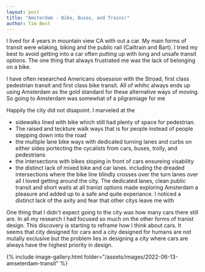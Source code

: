 ```yaml
---
layout: post
title: "Amsterdam - Bike, Buses, and Trains!"
author: Tim Best
---
```


I lived for 4 years in mountain view CA with out a car. My main forms of transit were wlaking, biking and the public rail (Cailtrain and Bart). I tried my best to avoid getting into a car often putting up with long and unsafe transit options. The one thing that always frustrated me was the lack of belonging on a bike. 

I have often researched Americans obsession with the Stroad, first class pedestrian transit and first class bike transit. All of whihc always ends up using Amsterdam as the gold standard for these alternative ways of moving. So going to Amsterdam was somewhat of a pilgramiage for me

Happily the city did not disapoint. I marveled at the 
- sidewalks lined with bike which still had plenty of space for pedestrian.
- The raised and teckture walk ways that is for people instead of people stepping down into the road
- the multiple lane bike ways with dedicated turning lanes and curbs on either sides portecting the cycalists from cars, buses, trolly, and pedestrians
- the intersections with bikes stoping in front of cars ensureing visability
- the distinct lack of mixed bike and car lanes. including the dreaded intersections where the bike line blindly crosses over the turn lanes
over all I loved getting around the city. The dedicated lanes, clean public transit and short waits at all tranist options made exploring Amsterdam a pleasure and added up to a safe and quite experiance. I noticed a distinct lack of the axity and fear that other citys leave me with

One thing that I didn't expect going to the city was how many cars there still are. In all my research I had focused so much on the other forms of tranist design. This discovery is starting to reframe how I think about cars. It seems that city designed for cars and a city designed for humans are not mutally exclusive but the problem lies in designing a city where cars are always have the highest priority in design. 

{% include image-gallery.html folder="/assets/images/2022-06-13-amseterdam-transit" %}
